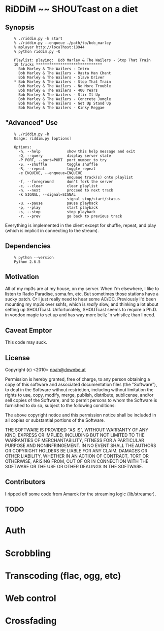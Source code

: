 RiDDiM ~~ SHOUTcast on a diet
==============================================================

Synopsis
---------------------------------------------------------------

        % ./riddim.py -k start
        % ./riddim.py --enqueue ./path/to/bob_marley
        % mplayer http://localhost:18944
        % python riddim.py -Q     

        Playlist: playing:  Bob Marley & The Wailers - Stop That Train
        10 tracks ******************************
          Bob Marley & The Wailers - Intro
          Bob Marley & The Wailers - Rasta Man Chant
          Bob Marley & The Wailers - Slave Driver
        * Bob Marley & The Wailers - Stop That Train
          Bob Marley & The Wailers - No More Trouble
          Bob Marley & The Wailers - 400 Years
          Bob Marley & The Wailers - Stir It Up
          Bob Marley & The Wailers - Concrete Jungle
          Bob Marley & The Wailers - Get Up Stand Up
          Bob Marley & The Wailers - Kinky Reggae
 
"Advanced" Use
---------------------------------------------------------------

        % ./riddim.py -h
        Usage: riddim.py [options]

        Options:
          -h, --help            show this help message and exit
          -Q, --query           display server state
          -P PORT, --port=PORT  port number to try
          -S, --shuffle         toggle shuffle
          -R, --repeat          toggle repeat
          -e ENQUEUE, --enqueue=ENQUEUE
                                enqueue track(s) onto playlist
          -f, --foreground      don't fork the server
          -c, --clear           clear playlist
          -n, --next            proceed to next track
          -k SIGNAL, --signal=SIGNAL
                                signal stop/start/status
          -u, --pause           pause playback
          -p, --play            start playback
          -s, --stop            stop playback
          -r, --prev            go back to previous track


Everything is implemented in the client except for shuffle, repeat, and play (which is implicit in connecting to the stream).


Dependencies
---------------------------------------------------------------

        % python --version
        Python 2.6.5

Motivation
---------------------------------------------------------------
All of my mp3s are at my house, on my server.  When I'm elsewhere, I like to
listen to Radio Paradise, soma.fm, etc.  But sometimes those stations have a
sucky patch.  Or I just really need to hear some AC/DC.  Previously I'd been
mounting my mp3s over sshfs, which is _really_ slow, and thinking a lot about
setting up SHOUTcast.  Unfortunately, SHOUTcast seems to require a Ph.D. in
voodoo magic to set up and has way more bellz 'n whistlez than I need.


Caveat Emptor
---------------------------------------------------------------
This code may suck.


License 
---------------------------------------------------------------
Copyright (c) <2010> <Noah K. Tilton> <noah@downbe.at>

Permission is hereby granted, free of charge, to any person obtaining a copy
of this software and associated documentation files (the "Software"), to deal
in the Software without restriction, including without limitation the rights
to use, copy, modify, merge, publish, distribute, sublicense, and/or sell
copies of the Software, and to permit persons to whom the Software is
furnished to do so, subject to the following conditions:

The above copyright notice and this permission notice shall be included in
all copies or substantial portions of the Software.

THE SOFTWARE IS PROVIDED "AS IS", WITHOUT WARRANTY OF ANY KIND, EXPRESS OR
IMPLIED, INCLUDING BUT NOT LIMITED TO THE WARRANTIES OF MERCHANTABILITY,
FITNESS FOR A PARTICULAR PURPOSE AND NONINFRINGEMENT. IN NO EVENT SHALL THE
AUTHORS OR COPYRIGHT HOLDERS BE LIABLE FOR ANY CLAIM, DAMAGES OR OTHER
LIABILITY, WHETHER IN AN ACTION OF CONTRACT, TORT OR OTHERWISE, ARISING FROM,
OUT OF OR IN CONNECTION WITH THE SOFTWARE OR THE USE OR OTHER DEALINGS IN
THE SOFTWARE.

Contributors
---------------------------------------------------------------
I ripped off some code from Amarok for the streaming logic (lib/streamer).

TODO
---------------------------------------------------------------
# Auth
# Scrobbling
# Transcoding (flac, ogg, etc)
# Web control
# Crossfading
